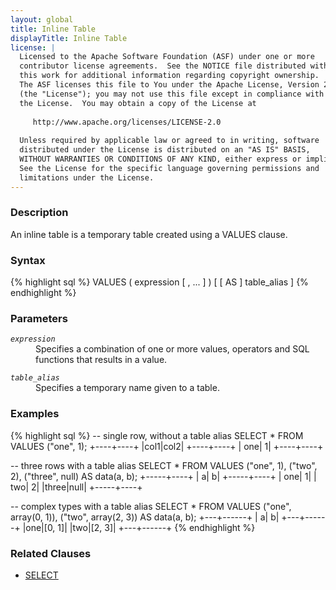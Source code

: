 ```yaml
---
layout: global
title: Inline Table
displayTitle: Inline Table
license: |
  Licensed to the Apache Software Foundation (ASF) under one or more
  contributor license agreements.  See the NOTICE file distributed with
  this work for additional information regarding copyright ownership.
  The ASF licenses this file to You under the Apache License, Version 2.0
  (the "License"); you may not use this file except in compliance with
  the License.  You may obtain a copy of the License at
 
     http://www.apache.org/licenses/LICENSE-2.0
 
  Unless required by applicable law or agreed to in writing, software
  distributed under the License is distributed on an "AS IS" BASIS,
  WITHOUT WARRANTIES OR CONDITIONS OF ANY KIND, either express or implied.
  See the License for the specific language governing permissions and
  limitations under the License.
---
```


### Description

An inline table is a temporary table created using a VALUES clause.

### Syntax

{% highlight sql %}
VALUES ( expression [ , ... ] ) [ [ AS ] table_alias ]
{% endhighlight %}

### Parameters

<dl>
  <dt><code><em>expression</em></code></dt>
  <dd>
    Specifies a combination of one or more values, operators and SQL functions that results in a value.
  </dd>
</dl>
<dl>
  <dt><code><em>table_alias</em></code></dt>
  <dd>
    Specifies a temporary name given to a table.
  </dd>
</dl>

### Examples

{% highlight sql %}
-- single row, without a table alias
SELECT * FROM VALUES ("one", 1);
+----+----+
|col1|col2|
+----+----+
| one|   1|
+----+----+

-- three rows with a table alias
SELECT * FROM VALUES ("one", 1), ("two", 2), ("three", null) AS data(a, b);
+-----+----+
|    a|   b|
+-----+----+
|  one|   1|
|  two|   2|
|three|null|
+-----+----+

-- complex types with a table alias
SELECT * FROM VALUES ("one", array(0, 1)), ("two", array(2, 3)) AS data(a, b);
  +---+------+
  |  a|     b|
  +---+------+
  |one|[0, 1]|
  |two|[2, 3]|
  +---+------+
{% endhighlight %}

### Related Clauses

 * [SELECT](sql-ref-syntax-qry-select.html)
